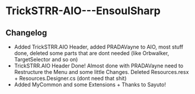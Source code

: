 # TrickSTRR-AIO---EnsoulSharp



## Changelog
- Added TrickSTRR.AIO Header, added PRADAVayne to AIO, most stuff done, deleted some parts that are dont needed (like Orbwalker, TargetSelector and so on)
- TrickSTRR.AIO Header Done! Almost done with PRADAVayne need to Restructure the Menu and some little Changes. Deleted Resources.resx + Resources.Designer.cs (dont need that shit)
- Added MyCommon and some Extensions + Thanks to Sayuto!
